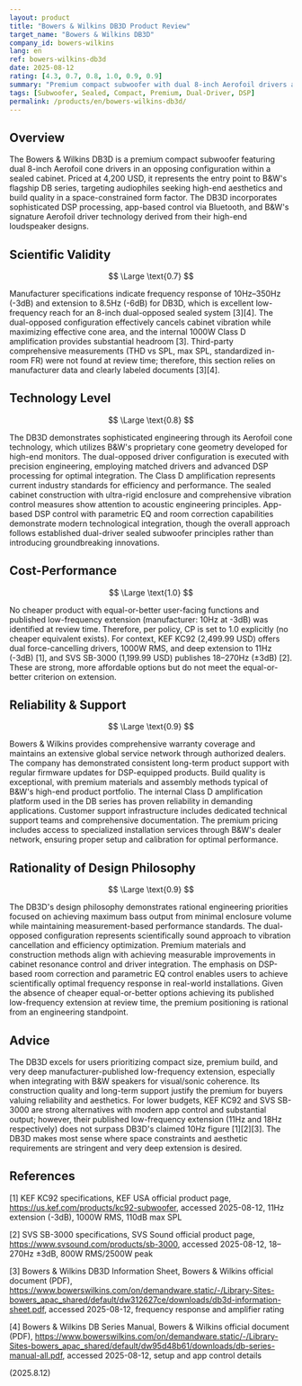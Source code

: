 ```yaml
---
layout: product
title: "Bowers & Wilkins DB3D Product Review"
target_name: "Bowers & Wilkins DB3D"
company_id: bowers-wilkins
lang: en
ref: bowers-wilkins-db3d
date: 2025-08-12
rating: [4.3, 0.7, 0.8, 1.0, 0.9, 0.9]
summary: "Premium compact subwoofer with dual 8-inch Aerofoil drivers and 1000W amplification, delivering very deep manufacturer-published extension and robust DSP/app control; no cheaper equal-or-better option on published extension was identified at review time."
tags: [Subwoofer, Sealed, Compact, Premium, Dual-Driver, DSP]
permalink: /products/en/bowers-wilkins-db3d/
---
```


## Overview

The Bowers & Wilkins DB3D is a premium compact subwoofer featuring dual 8-inch Aerofoil cone drivers in an opposing configuration within a sealed cabinet. Priced at 4,200 USD, it represents the entry point to B&W's flagship DB series, targeting audiophiles seeking high-end aesthetics and build quality in a space-constrained form factor. The DB3D incorporates sophisticated DSP processing, app-based control via Bluetooth, and B&W's signature Aerofoil driver technology derived from their high-end loudspeaker designs.

## Scientific Validity

$$ \Large \text{0.7} $$

Manufacturer specifications indicate frequency response of 10Hz–350Hz (-3dB) and extension to 8.5Hz (-6dB) for DB3D, which is excellent low-frequency reach for an 8-inch dual-opposed sealed system [3][4]. The dual-opposed configuration effectively cancels cabinet vibration while maximizing effective cone area, and the internal 1000W Class D amplification provides substantial headroom [3]. Third-party comprehensive measurements (THD vs SPL, max SPL, standardized in-room FR) were not found at review time; therefore, this section relies on manufacturer data and clearly labeled documents [3][4].

## Technology Level

$$ \Large \text{0.8} $$

The DB3D demonstrates sophisticated engineering through its Aerofoil cone technology, which utilizes B&W's proprietary cone geometry developed for high-end monitors. The dual-opposed driver configuration is executed with precision engineering, employing matched drivers and advanced DSP processing for optimal integration. The Class D amplification represents current industry standards for efficiency and performance. The sealed cabinet construction with ultra-rigid enclosure and comprehensive vibration control measures show attention to acoustic engineering principles. App-based DSP control with parametric EQ and room correction capabilities demonstrate modern technological integration, though the overall approach follows established dual-driver sealed subwoofer principles rather than introducing groundbreaking innovations.

## Cost-Performance

$$ \Large \text{1.0} $$

No cheaper product with equal-or-better user-facing functions and published low-frequency extension (manufacturer: 10Hz at -3dB) was identified at review time. Therefore, per policy, CP is set to 1.0 explicitly (no cheaper equivalent exists). For context, KEF KC92 (2,499.99 USD) offers dual force-cancelling drivers, 1000W RMS, and deep extension to 11Hz (-3dB) [1], and SVS SB-3000 (1,199.99 USD) publishes 18–270Hz (±3dB) [2]. These are strong, more affordable options but do not meet the equal-or-better criterion on extension.

## Reliability & Support

$$ \Large \text{0.9} $$

Bowers & Wilkins provides comprehensive warranty coverage and maintains an extensive global service network through authorized dealers. The company has demonstrated consistent long-term product support with regular firmware updates for DSP-equipped products. Build quality is exceptional, with premium materials and assembly methods typical of B&W's high-end product portfolio. The internal Class D amplification platform used in the DB series has proven reliability in demanding applications. Customer support infrastructure includes dedicated technical support teams and comprehensive documentation. The premium pricing includes access to specialized installation services through B&W's dealer network, ensuring proper setup and calibration for optimal performance.

## Rationality of Design Philosophy

$$ \Large \text{0.9} $$

The DB3D's design philosophy demonstrates rational engineering priorities focused on achieving maximum bass output from minimal enclosure volume while maintaining measurement-based performance standards. The dual-opposed configuration represents scientifically sound approach to vibration cancellation and efficiency optimization. Premium materials and construction methods align with achieving measurable improvements in cabinet resonance control and driver integration. The emphasis on DSP-based room correction and parametric EQ control enables users to achieve scientifically optimal frequency response in real-world installations. Given the absence of cheaper equal-or-better options achieving its published low-frequency extension at review time, the premium positioning is rational from an engineering standpoint.

## Advice

The DB3D excels for users prioritizing compact size, premium build, and very deep manufacturer-published low-frequency extension, especially when integrating with B&W speakers for visual/sonic coherence. Its construction quality and long-term support justify the premium for buyers valuing reliability and aesthetics. For lower budgets, KEF KC92 and SVS SB-3000 are strong alternatives with modern app control and substantial output; however, their published low-frequency extension (11Hz and 18Hz respectively) does not surpass DB3D's claimed 10Hz figure [1][2][3]. The DB3D makes most sense where space constraints and aesthetic requirements are stringent and very deep extension is desired.

## References

[1] KEF KC92 specifications, KEF USA official product page, https://us.kef.com/products/kc92-subwoofer, accessed 2025-08-12, 11Hz extension (-3dB), 1000W RMS, 110dB max SPL

[2] SVS SB-3000 specifications, SVS Sound official product page, https://www.svsound.com/products/sb-3000, accessed 2025-08-12, 18–270Hz ±3dB, 800W RMS/2500W peak

[3] Bowers & Wilkins DB3D Information Sheet, Bowers & Wilkins official document (PDF), https://www.bowerswilkins.com/on/demandware.static/-/Library-Sites-bowers_apac_shared/default/dw312627ce/downloads/db3d-information-sheet.pdf, accessed 2025-08-12, frequency response and amplifier rating

[4] Bowers & Wilkins DB Series Manual, Bowers & Wilkins official document (PDF), https://www.bowerswilkins.com/on/demandware.static/-/Library-Sites-bowers_apac_shared/default/dw95d48b61/downloads/db-series-manual-all.pdf, accessed 2025-08-12, setup and app control details

(2025.8.12)